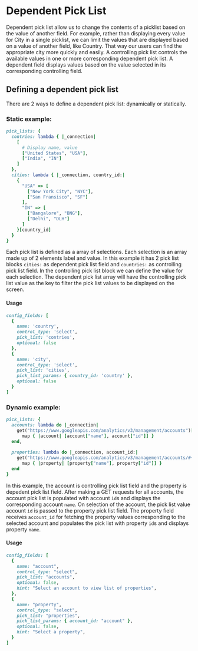 # Dependent Pick List

Dependent pick list allow us to change the contents of a picklist based on the value of another field. For example, rather than displaying every value for City in a single picklist, we can limit the values that are displayed based on a value of another field, like Country. That way our users can find the appropriate city more quickly and easily. A controlling pick list controls the available values in one or more corresponding dependent pick list. A dependent field displays values based on the value selected in its corresponding controlling field.

## Defining a dependent pick list
There are 2 ways to define a dependent pick list: dynamically or statically.

### Static example:

```ruby
pick_lists: {
  contries: lambda { |_connection|
    [
      # Display name, value
      ["United States", "USA"],
      ["India", "IN"]
    ]
  },
  cities: lambda { |_connection, country_id:|
    {
      "USA" => [
        ["New York City", "NYC"],
        ["San Fransisco", "SF"]
      ],
      "IN" => [
        ["Bangalore", "BNG"],
        ["Delhi", "DLH"]
      ]
    }[country_id]
  }
}
```
Each pick list is defined as a array of selections. Each selection is an array made up of 2 elements label and value.
In this example it has 2 pick list blocks `cities:` as dependent pick list field and `countries:` as controlling pick list field. In the controlling pick list block we can define the value for each selection. The dependent pick list array will have the controlling pick list value as the key to filter the pick list values to be displayed on the screen.

#### Usage
```ruby
config_fields: [
  {
    name: 'country',
    control_type: 'select',
    pick_list: 'contries',
    optional: false
  },
  {
    name: 'city',
    control_type: 'select',
    pick_list: 'cities',
    pick_list_params: { country_id: 'country' },
    optional: false
  }
]
```

### Dynamic example:

```ruby
pick_lists: {
  accounts: lambda do |_connection|
    get("https://www.googleapis.com/analytics/v3/management/accounts")["items"].
      map { |account| [account["name"], account["id"]] }
  end,
  
  properties: lambda do |_connection, account_id:|
    get("https://www.googleapis.com/analytics/v3/management/accounts/#{account_id}/webproperties")["items"].
      map { |property| [property["name"], property["id"]] }
  end
}
```
In this example, the account is controlling pick list field and the property is depedent pick list field. After making a GET requests for all accounts, the account pick list is populated with account `id`s and displays the corresponding account `name`. On selection of the account, the pick list value account `id` is passed to the property pick list field. The property field receives `account_id` for fetching the property values corresponding to the selected account and populates the pick list with property `id`s and displays property `name`.

#### Usage
```ruby
config_fields: [
  {
    name: "account",
    control_type: "select",
    pick_list: "accounts",
    optional: false,
    hint: "Select an account to view list of properties",
  },
  {
    name: "property",
    control_type: "select",
    pick_list: "properties",
    pick_list_params: { account_id: "account" },
    optional: false,
    hint: "Select a property",
  }
]
```
